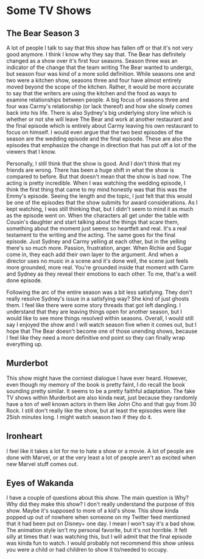 # Some TV Shows

## The Bear Season 3

A lot of people I talk to say that this show has fallen off or that it's not very good anymore. I think I know why they say that. The Bear has definitely changed as a show over it's first four seasons. Season three was an indicator of the change that the team writing The Bear wanted to undergo, but season four was kind of a more solid definition. While seasons one and two were a kitchen show, seasons three and four have almost entirely moved beyond the scope of the kitchen. Rather, it would be more accurate to say that the writers are using the kitchen and the food as ways to examine relationships between people. A big focus of seasons three and four was Carmy's relationship (or lack thereof) and how she slowly comes back into his life. There is also Sydney's big underlying story line which is whether or not she will leave The Bear and work at another restaurant and the final episode which is entirely about Carmy leaving his own restaurant to focus on himself. I would even argue that the two best episodes of the season are the wedding episode and the final episode. These are also the episodes that emphasize the change in direction that has put off a lot of the viewers that I know.

Personally, I still think that the show is good. And I don't think that my friends are wrong. There has been a huge shift in what the show is compared to before. But that doesn't mean that the show is bad now. The acting is pretty incredible. When I was watching the wedding episode, I think the first thing that came to my mind honestly was that this was the Emmy's episode. Seeing the length and the topic, I just felt that this would be one of the episodes that the show submits for award considerations. As I kept watching, I was still thinking that, but I didn't seem to mind it as much as the episode went on. When the characters all get under the table with Cousin's daughter and start talking about the things that scare them, something about the moment just seems so heartfelt and real. It's a real testament to the writing and the acting. The same goes for the final episode. Just Sydney and Carmy yelling at each other, but in the yelling there's so much more. Passion, frustration, anger. When Richie and Sugar come in, they each add their own layer to the argument. And when a director uses no music in a scene and it's done well, the scene just feels more grounded, more real. You're grounded inside that moment with Carm and Sydney as they reveal their emotions to each other. To me, that's a well done episode.

Following the arc of the entire season was a bit less satisfying. They don't really resolve Sydney's issue in a satisfying way? She kind of just ghosts them. I feel like there were some story threads that got left dangling. I understand that they are leaving things open for another season, but I would like to see more things resolved within seasons. Overall, I would still say I enjoyed the show and I will watch season five when it comes out, but I hope that The Bear doesn't become one of those unending shows, because I feel like they need a more definitive end point so they can finally wrap everything up. 

## Murderbot

This show might have the corniest dialogue I have ever heard. However, even though my memory of the book is pretty faint, I do recall the book sounding pretty similar. It seems to be a pretty faithful adaptation. The fake TV shows within Murderbot are also kinda neat, just because they randomly have a ton of well known actors in them like John Cho and that guy from 30 Rock. I still don't really like the show, but at least the episodes were like 25ish minutes long. I might watch season two if they do it.

## Ironheart

I feel like it takes a lot for me to hate a show or a movie. A lot of people are done with Marvel, or at the very least a lot of people aren't as excited when new Marvel stuff comes out.

## Eyes of Wakanda

I have a couple of questions about this show. The main question is Why? Why did they make this show? I don't really understand the purpose of this show. Maybe it's supposed to more of a kid's show. This show kinda popped up out of nowhere when someone on my Twitter feed mentioned that it had been put on Disney+ one day. I mean I won't say it's a bad show. The animation style isn't my personal favorite, but it's not horrible. It felt silly at times that I was watching this, but I will admit that the final episode was kinda fun to watch. I would probably not recommend this show unless you were a child or had children to show it to/needed to occupy. 

